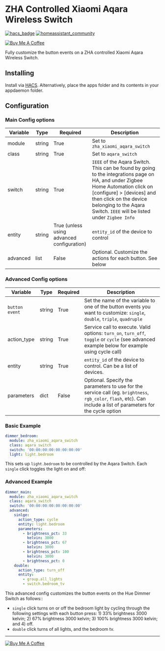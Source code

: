 # ZHA Controlled Xiaomi Aqara Wireless Switch
[![hacs_badge](https://img.shields.io/badge/HACS-Default-orange.svg)](https://github.com/custom-components/hacs) [![homeassistant_community](https://img.shields.io/badge/HA%20community-forum-brightgreen)](https://community.home-assistant.io/)

<a href="https://www.buymeacoffee.com/so3n" target="_blank"><img src="https://www.buymeacoffee.com/assets/img/custom_images/orange_img.png" alt="Buy Me A Coffee" style="height: auto !important;width: auto !important;" ></a>

Fully customize the button events on a ZHA controlled Xiaomi Aqara Wireless Switch.

## Installing
Install via [HACS](https://hacs.xyz/). Alternatively, place the apps folder and its contents in your appdaemon folder.

## Configuration

### Main Config options

| Variable | Type   | Required                                   | Description                                                                                                                                                                                                                                                    |
| -------- | ------ | ------------------------------------------ | -------------------------------------------------------------------------------------------------------------------------------------------------------------------------------------------------------------------------------------------------------------- |
| module   | string | True                                       | Set to `zha_xiaomi_aqara_switch`                                                                                                                                                                                                                               |
| class    | string | True                                       | Set to `aqara_switch`                                                                                                                                                                                                                                          |
| switch   | string | True                                       | `IEEE` of the Aqara Switch. This can be found by going to the integrations page on HA, and under Zigbee Home Automation click on [configure] > [devices] and then click on the device belonging to the Aqara Switch. `IEEE` will be listed under `Zigbee Info` |
| entity   | string | True (unless using advanced configuration) | `entity_id` of the device to control                                                                                                                                                                                                                           |
| advanced | list   | False                                      | Optional. Customize the actions for each button. See below                                                                                                                                                                                                     |


### **Advanced** Config options

| Variable       | Type   | Required | Description                                                                                                                                                       |
| -------------- | ------ | -------- | ----------------------------------------------------------------------------------------------------------------------------------------------------------------- |
| `button event` | string | True     | Set the name of the variable to one of the button events you want to customize: `single`, `double`, `triple`, `quadruple`                                         |
| action_type    | string | True     | Service call to execute. Valid options: `turn_on`, `turn_off`, `toggle` or `cycle` (see advanced example below for example using cycle call)                      |
| entity         | string | True     | `entity_id` of the device to control. Can be a list of devices.                                                                                                   |
| parameters     | dict   | False    | Optional. Specify the parameters to use for the service call (eg. `brightness`, `rgb_color`, `flash`, etc). Can include a list of parameters for the cycle option |



### Basic Example

```yaml
dimmer_bedroom:
  module: zha_xiaomi_aqara_switch
  class: aqara_switch
  switch: '00:00:00:00:00:00:00:00'
  light: light.bedroom
```

This sets up `light.bedroom` to be controlled by the Aqara Switch. Each `single` click toggles the light on and off:


### Advanced Example

```yaml
dimmer_main:
  module: zha_xiaomi_aqara_switch
  class: aqara_switch
  switch: '00:00:00:00:00:00:00:00'
  advanced:
    sinlge:
      action_type: cycle
      entity: light.bedroom
      parameters:
        - brightness_pct: 33
          kelvin: 3000
        - brightness_pct: 67
          kelvin: 3000
        - brightness_pct: 100
          kelvin: 3000
        - brightness_pct: 0
    double:
      action_type: turn_off
      entity:
        - group.all_lights
        - switch.bedroom_tv


```
This advanced config customizes the button events on the Hue Dimmer Switch as follows::

* `single` click turns on or off the bedroom light by cycling through the following settings with each button press: 1) 33% brightness 3000 kelvin; 2) 67% brightness 3000 kelvin; 3) 100% brightness 3000 kelvin; and 4) off.
* `double` click turns of all lights, and the bedroom tv.


<hr/>

<a href="https://www.buymeacoffee.com/so3n" target="_blank"><img src="https://www.buymeacoffee.com/assets/img/custom_images/orange_img.png" alt="Buy Me A Coffee" style="height: auto !important;width: auto !important;" ></a>
